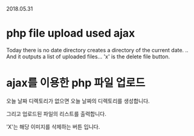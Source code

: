 2018.05.31

# php file upload used ajax

Today there is no date directory creates a directory of the current date. ..
And it outputs a list of uploaded files...
'x' is the delete file button.

# ajax를 이용한 php 파일 업로드

오늘 날짜 디렉토리가 없으면 오늘 날짜의 디렉토리를 생성합니다.

그리고 업로드된 파일의 리스트를 출력합니다.

'X'는 해당 이미지를 삭제하는 버튼 입니다.
